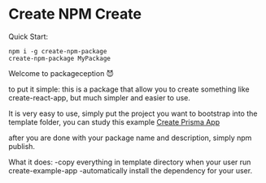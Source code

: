 # Create NPM Create

Quick Start:

```
npm i -g create-npm-package
create-npm-package MyPackage
```

Welcome to packageception 😈

to put it simple: this is a package that allow you to create something like create-react-app, but much simpler and easier to use.

It is very easy to use, simply put the project you want to bootstrap into the template folder, you can study this example [Create Prisma App](https://github.com/tylim88/create-prisma-app)

after you are done with your package name and description, simply npm publish.

What it does:
-copy everything in template directory when your user run create-example-app <project-name>
-automatically install the dependency for your user.
